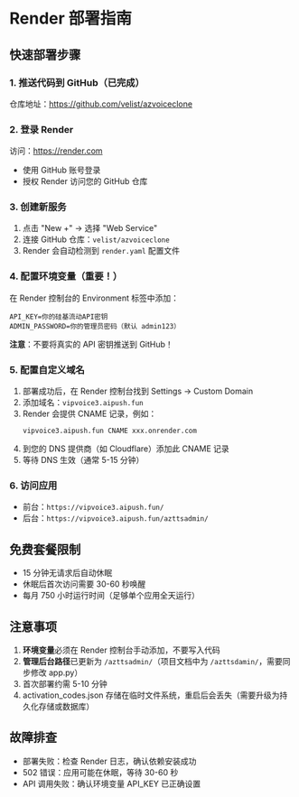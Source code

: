 # Render 部署指南

## 快速部署步骤

### 1. 推送代码到 GitHub（已完成）
仓库地址：https://github.com/velist/azvoiceclone

### 2. 登录 Render
访问：https://render.com
- 使用 GitHub 账号登录
- 授权 Render 访问您的 GitHub 仓库

### 3. 创建新服务
1. 点击 "New +" → 选择 "Web Service"
2. 连接 GitHub 仓库：`velist/azvoiceclone`
3. Render 会自动检测到 `render.yaml` 配置文件

### 4. 配置环境变量（重要！）
在 Render 控制台的 Environment 标签中添加：

```
API_KEY=你的硅基流动API密钥
ADMIN_PASSWORD=你的管理员密码（默认 admin123）
```

**注意**：不要将真实的 API 密钥推送到 GitHub！

### 5. 配置自定义域名
1. 部署成功后，在 Render 控制台找到 Settings → Custom Domain
2. 添加域名：`vipvoice3.aipush.fun`
3. Render 会提供 CNAME 记录，例如：
   ```
   vipvoice3.aipush.fun CNAME xxx.onrender.com
   ```
4. 到您的 DNS 提供商（如 Cloudflare）添加此 CNAME 记录
5. 等待 DNS 生效（通常 5-15 分钟）

### 6. 访问应用
- 前台：`https://vipvoice3.aipush.fun/`
- 后台：`https://vipvoice3.aipush.fun/azttsadmin/`

## 免费套餐限制
- 15 分钟无请求后自动休眠
- 休眠后首次访问需要 30-60 秒唤醒
- 每月 750 小时运行时间（足够单个应用全天运行）

## 注意事项
1. **环境变量**必须在 Render 控制台手动添加，不要写入代码
2. **管理后台路径**已更新为 `/azttsadmin/`（项目文档中为 `/azttsdamin/`，需要同步修改 app.py）
3. 首次部署约需 5-10 分钟
4. activation_codes.json 存储在临时文件系统，重启后会丢失（需要升级为持久化存储或数据库）

## 故障排查
- 部署失败：检查 Render 日志，确认依赖安装成功
- 502 错误：应用可能在休眠，等待 30-60 秒
- API 调用失败：确认环境变量 API_KEY 已正确设置